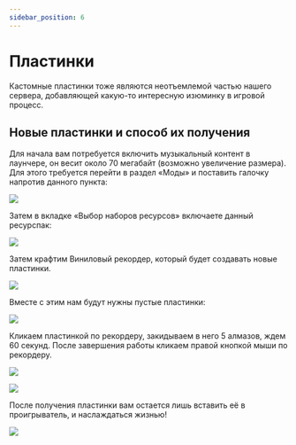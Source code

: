 ```yaml
---
sidebar_position: 6
---
```


# Пластинки

Кастомные пластинки тоже являются неотъемлемой частью нашего сервера, добавляющей какую-то интересную изюминку в игровой процесс.

## **Новые пластинки и способ их получения**

Для начала вам потребуется включить музыкальный контент в лаунчере, он весит около 70 мегабайт (возможно увеличение размера). Для этого требуется перейти в раздел «Моды» и поставить галочку напротив данного пункта:

![  ](https://sun9-3.userapi.com/impg/lQp5TpusbrJFnVXp5-kFG4ufM4saXN7RfMHLkA/81sx_1bmGlg.jpg?size=807x456&quality=96&sign=10463d9d39c9bc5862a740565bf348ce&type=album)

Затем в вкладке «Выбор наборов ресурсов» включаете данный ресурспак:

![  ](https://sun9-59.userapi.com/impg/E6M3TAOIl6m2HnNorePG5xi90mpgY-prL6leSA/JDvKvdsd2ec.jpg?size=443x461&quality=96&sign=9eec69ba942523b1fc84f2a0f8e18ee4&type=album)

Затем крафтим Виниловый рекордер, который будет создавать новые пластинки.

![  ](https://sun9-38.userapi.com/impg/3RwZl-ybjVmICqT_3aolzKIn13gnCVk152KQlg/OnuujtETtCc.jpg?size=789x211&quality=96&sign=88c4630f4b91d0298199ad6853619b84&type=album)

Вместе с этим нам будут нужны пустые пластинки:

![  ](https://sun9-46.userapi.com/impg/oOR_DrqWcHJA9rVb0ObpfoGP7Wf0Tj3m9o2S8w/2bCyMEi--B8.jpg?size=793x244&quality=96&sign=f7dfb7a489578e57b4015497a4761fa0&type=album)

Кликаем пластинкой по рекордеру, закидываем в него 5 алмазов, ждем 60 секунд. После завершения работы кликаем правой кнопкой мыши по рекордеру.

![  ](https://sun9-6.userapi.com/impg/yQgjTDWPBDC7m8g7RttOSlJs1vcpiIsx7wRQjQ/zVUoPbeQT1k.jpg?size=807x472&quality=96&sign=4b0a8967f51438e2c1b3f00190398a1a&type=album)

![  ](https://sun9-62.userapi.com/impg/TpEpaQ4uqDZsaWtt60KjLZFxmGGvJrQb4Wluig/qtFRNS1YYUM.jpg?size=422x354&quality=96&sign=495375bf1c357bc6a7a8c5f769418266&type=album)

После получения пластинки вам остается лишь вставить её в проигрыватель, и наслаждаться жизнью!

![  ](https://sun9-6.userapi.com/impg/Pu0Lk9LpJMYAi4QKW4R_kLu63aLeic6V8rFbtQ/O4pqsQfoq7Q.jpg?size=608x417&quality=96&sign=19223a950e468963b007011f68aa3d03&type=album)
